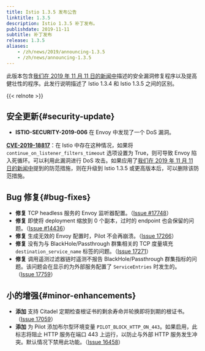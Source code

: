 ```yaml
---
title: Istio 1.3.5 发布公告
linktitle: 1.3.5
description: Istio 1.3.5 补丁发布。
publishdate: 2019-11-11
subtitle: 补丁发布
release: 1.3.5
aliases:
    - /zh/news/2019/announcing-1.3.5
    - /zh/news/announcing-1.3.5
---
```


此版本包含[我们在 2019 年 11 月 11 日的新闻中](/zh/news/security/istio-security-2019-006)描述的安全漏洞修复程序以及提高健壮性的程序。此发行说明描述了 Istio 1.3.4 和 Istio 1.3.5 之间的区别。

{{< relnote >}}

## 安全更新{#security-update}

- **ISTIO-SECURITY-2019-006** 在 Envoy 中发现了一个 DoS 漏洞。

__[CVE-2019-18817](https://cve.mitre.org/cgi-bin/cvename.cgi?name=CVE-2019-18817)__：在 Istio 中存在这种情况，如果将 `continue_on_listener_filters_timeout` 选项设置为 True，则可导致 Envoy 陷入死循环。可以利用此漏洞进行 DoS 攻击。如果应用了[我们在 2019 年 11 月 11 日的新闻中](/zh/news/security/istio-security-2019-006)提到的防范措施，则在升级到 Istio 1.3.5 或更高版本后，可以删除该防范措施。

## Bug 修复{#bug-fixes}

- **修复** TCP headless 服务的 Envoy 监听器配置。（[Issue #17748](https://github.com/istio/istio/issues/17748)）
- **修复** 即使将 deployment 缩放到 0 个副本，过时的 endpoint 也会保留的问题。（[Issue #14436](https://github.com/istio/istio/issues/14336)）
- **修复** 生成无效的 Envoy 配置时，Pilot 不会再崩溃。（[Issue 17266](https://github.com/istio/istio/issues/17266)）
- **修复** 没有为与 BlackHole/Passthrough 群集相关的 TCP 度量填充 `destination_service_name` 标签的问题。（[Issue 17271](https://github.com/istio/istio/issues/17271)）
- **修复** 调用遥测过滤器链时遥测不报告 BlackHole/Passthrough 群集指标的问题。该问题会在显示的为外部服务配置了 `ServiceEntries` 时发生的。
（[Issue 17759](https://github.com/istio/istio/issues/17759)）

## 小的增强{#minor-enhancements}

- **添加** 支持 Citadel 定期检查根证书的剩余寿命并轮换即将到期的根证书。（[Issue 17059](https://github.com/istio/istio/issues/17059)）
- **添加** 为 Pilot 添加布尔型环境变量 `PILOT_BLOCK_HTTP_ON_443`。如果启用，此标志将阻止 HTTP 服务在端口 443 上运行，以防止与外部 HTTP 服务发生冲突。默认情况下禁用此功能。（[Issue 16458](https://github.com/istio/istio/issues/16458)）
